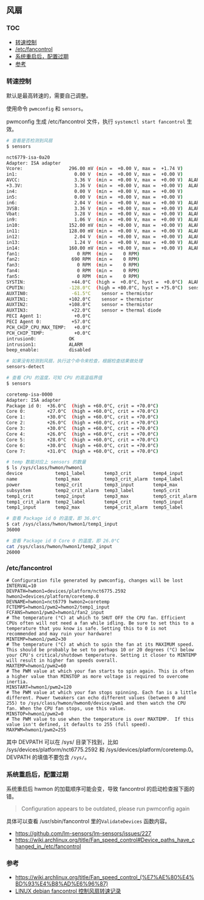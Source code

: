 ## 风扇

### TOC

<!-- MarkdownTOC GFM -->

- [转速控制](#转速控制)
- [/etc/fancontrol](#etcfancontrol)
- [系统重启后，配置过期](#系统重启后配置过期)
- [参考](#参考)

<!-- /MarkdownTOC -->

### 转速控制

默认是最高转速的，需要自己调整。

使用命令 `pwmconfig` 和 `sensors`。

pwmconfig 生成 /etc/fancontrol 文件，执行 `systemctl start fancontrol` 生效。

```sh
# 查看是否检测到风扇
$ sensors

nct6779-isa-0a20
Adapter: ISA adapter
Vcore:                 296.00 mV (min =  +0.00 V, max =  +1.74 V)
in1:                     0.00 V  (min =  +0.00 V, max =  +0.00 V)
AVCC:                    3.36 V  (min =  +0.00 V, max =  +0.00 V)  ALARM
+3.3V:                   3.36 V  (min =  +0.00 V, max =  +0.00 V)  ALARM
in4:                     0.00 V  (min =  +0.00 V, max =  +0.00 V)
in5:                     0.00 V  (min =  +0.00 V, max =  +0.00 V)
in6:                     2.04 V  (min =  +0.00 V, max =  +0.00 V)  ALARM
3VSB:                    3.36 V  (min =  +0.00 V, max =  +0.00 V)  ALARM
Vbat:                    3.28 V  (min =  +0.00 V, max =  +0.00 V)  ALARM
in9:                     1.06 V  (min =  +0.00 V, max =  +0.00 V)  ALARM
in10:                  152.00 mV (min =  +0.00 V, max =  +0.00 V)  ALARM
in11:                  128.00 mV (min =  +0.00 V, max =  +0.00 V)  ALARM
in12:                    2.04 V  (min =  +0.00 V, max =  +0.00 V)  ALARM
in13:                    1.24 V  (min =  +0.00 V, max =  +0.00 V)  ALARM
in14:                  160.00 mV (min =  +0.00 V, max =  +0.00 V)  ALARM
fan1:                     0 RPM  (min =    0 RPM)
fan2:                   690 RPM  (min =    0 RPM)
fan3:                     0 RPM  (min =    0 RPM)
fan4:                     0 RPM  (min =    0 RPM)
fan5:                     0 RPM  (min =    0 RPM)
SYSTIN:                 +44.0°C  (high =  +0.0°C, hyst =  +0.0°C)  ALARM  sensor = thermal diode
CPUTIN:                -128.0°C  (high = +80.0°C, hyst = +75.0°C)  sensor = CPU diode
AUXTIN0:                -61.5°C    sensor = thermistor
AUXTIN1:               +102.0°C    sensor = thermistor
AUXTIN2:               +108.0°C    sensor = thermistor
AUXTIN3:                +22.0°C    sensor = thermal diode
PECI Agent 1:            +0.0°C
PECI Agent 0:           +57.0°C
PCH_CHIP_CPU_MAX_TEMP:   +0.0°C
PCH_CHIP_TEMP:           +0.0°C
intrusion0:            OK
intrusion1:            ALARM
beep_enable:           disabled

# 如果没有检测到风扇，执行这个命令来检查，根据检查结果做处理
sensors-detect

# 查看 CPU 的温度，可知 CPU 的高温临界值
$ sensors

coretemp-isa-0000
Adapter: ISA adapter
Package id 0:  +36.0°C  (high = +60.0°C, crit = +70.0°C)
Core 0:        +27.0°C  (high = +60.0°C, crit = +70.0°C)
Core 1:        +30.0°C  (high = +60.0°C, crit = +70.0°C)
Core 2:        +26.0°C  (high = +60.0°C, crit = +70.0°C)
Core 3:        +30.0°C  (high = +60.0°C, crit = +70.0°C)
Core 4:        +26.0°C  (high = +60.0°C, crit = +70.0°C)
Core 5:        +28.0°C  (high = +60.0°C, crit = +70.0°C)
Core 6:        +30.0°C  (high = +60.0°C, crit = +70.0°C)
Core 7:        +31.0°C  (high = +60.0°C, crit = +70.0°C)

# temp 数能对应上 sensors 的数量
$ ls /sys/class/hwmon/hwmon1
device            temp1_label       temp3_crit        temp4_input       temp5_max         temp7_crit_alarm  temp8_label       uevent
name              temp1_max         temp3_crit_alarm  temp4_label       temp6_crit        temp7_input       temp8_max
power             temp2_crit        temp3_input       temp4_max         temp6_crit_alarm  temp7_label       temp9_crit
subsystem         temp2_crit_alarm  temp3_label       temp5_crit        temp6_input       temp7_max         temp9_crit_alarm
temp1_crit        temp2_input       temp3_max         temp5_crit_alarm  temp6_label       temp8_crit        temp9_input
temp1_crit_alarm  temp2_label       temp4_crit        temp5_input       temp6_max         temp8_crit_alarm  temp9_label
temp1_input       temp2_max         temp4_crit_alarm  temp5_label       temp7_crit        temp8_input       temp9_max

# 查看 Package id 0 的温度，即 36.0°C
$ cat /sys/class/hwmon/hwmon1/temp1_input
36000

# 查看 Package id 0 Core 0 的温度，即 26.0°C
cat /sys/class/hwmon/hwmon1/temp2_input
26000
```


### /etc/fancontrol

```
# Configuration file generated by pwmconfig, changes will be lost
INTERVAL=10
DEVPATH=hwmon1=devices/platform/nct6775.2592 hwmon2=devices/platform/coretemp.0
DEVNAME=hwmon1=nct6779 hwmon2=coretemp
FCTEMPS=hwmon1/pwm2=hwmon2/temp1_input
FCFANS=hwmon1/pwm2=hwmon1/fan2_input
# The temperature (°C) at which to SHUT OFF the CPU fan. Efficient CPUs often will not need a fan while idling. Be sure to set this to a temperature that you know is safe. Setting this to 0 is not recommended and may ruin your hardware!
MINTEMP=hwmon1/pwm2=30
# The temperature (°C) at which to spin the fan at its MAXIMUM speed. This should be probably be set to perhaps 10 or 20 degrees (°C) below your CPU's critical/shutdown temperature. Setting it closer to MINTEMP will result in higher fan speeds overall.
MAXTEMP=hwmon1/pwm2=60
# The PWM value at which your fan starts to spin again. This is often a higher value than MINSTOP as more voltage is required to overcome inertia.
MINSTART=hwmon1/pwm2=120
# The PWM value at which your fan stops spinning. Each fan is a little different. Power tweakers can echo different values (between 0 and 255) to /sys/class/hwmon/hwmon0/device/pwm1 and then watch the CPU fan. When the CPU fan stops, use this value.
MINSTOP=hwmon1/pwm2=0
# The PWM value to use when the temperature is over MAXTEMP.  If this value isn't defined, it defaults to 255 (full speed).
MAXPWM=hwmon1/pwm2=255
```

其中 DEVPATH 可以在 /sys/ 目录下找到，比如 /sys/devices/platform/nct6775.2592 和 /sys/devices/platform/coretemp.0。DEVPATH 的填值不要包含 `/sys/`。

### 系统重启后，配置过期

系统重启后 hwmon 的加载顺序可能会变，导致 fancontrol 的启动检查报下面的错。

> Configuration appears to be outdated, please run pwmconfig again

具体可以查看 /usr/sbin/fancontrol 里的`ValidateDevices` 函数内容。

- https://github.com/lm-sensors/lm-sensors/issues/227
- https://wiki.archlinux.org/title/Fan_speed_control#Device_paths_have_changed_in_/etc/fancontrol

### 参考

- https://wiki.archlinux.org/title/Fan_speed_control_(%E7%AE%80%E4%BD%93%E4%B8%AD%E6%96%87)
- [LINUX debian fancontrol 控制风扇转速记录](https://archive.ph/7ncMh)
